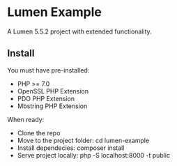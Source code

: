 # Lumen Example
A Lumen 5.5.2 project with extended functionality.

## Install
You must have pre-installed:
 - PHP >= 7.0
 - OpenSSL PHP Extension
 - PDO PHP Extension
 - Mbstring PHP Extension

 When ready:
 - Clone the repo
 - Move to the project folder: cd lumen-example
 - Install dependecies: composer install
 - Serve project locally: php -S localhost:8000 -t public
